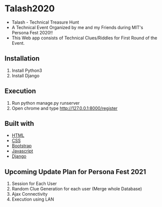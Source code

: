 # Talash2020
* Talash - Technical Treasure Hunt
* A Technical Event Organized by me and my Friends during MIT's Persona Fest 2020!!
* This Web app consists of Technical Clues/Riddles for First Round of the Event. 
## Installation
1. Install Python3
2. Install Django
## Execution
1. Run python manage.py runserver
2. Open chrome and type http://127.0.0.1:8000/register
## Built with
* [HTML](https://html.com/)
* [CSS](https://www.w3schools.com/css/css_website_layout.asp)
* [Bootstrap](https://getbootstrap.com/docs/4.0/getting-started/introduction/)
* [Javascript](https://www.javascript.com/)
* [Django](https://www.djangoproject.com/)
## Upcoming Update Plan for Persona Fest 2021
1. Session for Each User
2. Random Clue Generation for each user (Merge whole Database)
3. Ajax Connectivity
4. Execution using LAN
